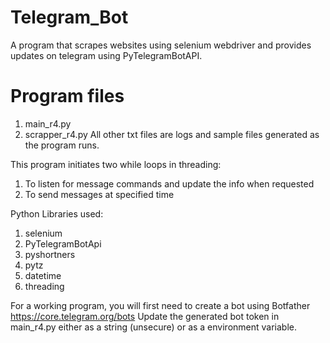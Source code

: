 # Telegram_Bot
A program that scrapes websites using selenium webdriver and provides updates on telegram using PyTelegramBotAPI.
# Program files
1) main_r4.py
2) scrapper_r4.py
All other txt files are logs and sample files generated as the program runs. 

This program initiates two while loops in threading:
1) To listen for message commands and update the info when requested 
2) To send messages at specified time 

Python Libraries used:
1) selenium
2) PyTelegramBotApi
3) pyshortners
4) pytz
5) datetime
6) threading

For a working program, you will first need to create a bot using Botfather https://core.telegram.org/bots
Update the generated bot token in main_r4.py either as a string (unsecure) or as a environment variable. 
